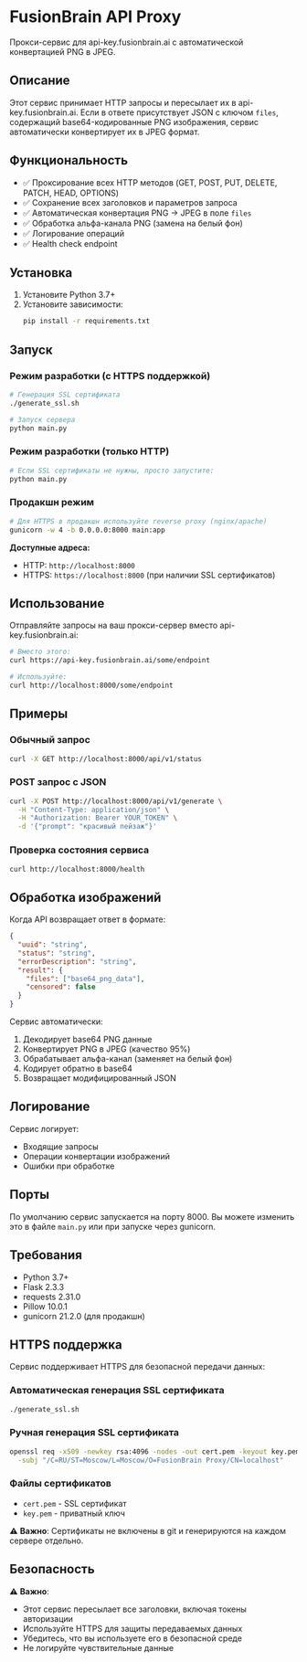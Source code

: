 # FusionBrain API Proxy

Прокси-сервис для api-key.fusionbrain.ai с автоматической конвертацией PNG в JPEG.

## Описание

Этот сервис принимает HTTP запросы и пересылает их в api-key.fusionbrain.ai. Если в ответе присутствует JSON с ключом `files`, содержащий base64-кодированные PNG изображения, сервис автоматически конвертирует их в JPEG формат.

## Функциональность

- ✅ Проксирование всех HTTP методов (GET, POST, PUT, DELETE, PATCH, HEAD, OPTIONS)
- ✅ Сохранение всех заголовков и параметров запроса
- ✅ Автоматическая конвертация PNG → JPEG в поле `files`
- ✅ Обработка альфа-канала PNG (замена на белый фон)
- ✅ Логирование операций
- ✅ Health check endpoint

## Установка

1. Установите Python 3.7+
2. Установите зависимости:
   ```bash
   pip install -r requirements.txt
   ```

## Запуск

### Режим разработки (с HTTPS поддержкой)
```bash
# Генерация SSL сертификата
./generate_ssl.sh

# Запуск сервера
python main.py
```

### Режим разработки (только HTTP)
```bash
# Если SSL сертификаты не нужны, просто запустите:
python main.py
```

### Продакшн режим
```bash
# Для HTTPS в продакшн используйте reverse proxy (nginx/apache)
gunicorn -w 4 -b 0.0.0.0:8000 main:app
```

**Доступные адреса:**
- HTTP:  `http://localhost:8000`
- HTTPS: `https://localhost:8000` (при наличии SSL сертификатов)

## Использование

Отправляйте запросы на ваш прокси-сервер вместо api-key.fusionbrain.ai:

```bash
# Вместо этого:
curl https://api-key.fusionbrain.ai/some/endpoint

# Используйте:
curl http://localhost:8000/some/endpoint
```

## Примеры

### Обычный запрос
```bash
curl -X GET http://localhost:8000/api/v1/status
```

### POST запрос с JSON
```bash
curl -X POST http://localhost:8000/api/v1/generate \
  -H "Content-Type: application/json" \
  -H "Authorization: Bearer YOUR_TOKEN" \
  -d '{"prompt": "красивый пейзаж"}'
```

### Проверка состояния сервиса
```bash
curl http://localhost:8000/health
```

## Обработка изображений

Когда API возвращает ответ в формате:
```json
{
  "uuid": "string",
  "status": "string", 
  "errorDescription": "string",
  "result": {
    "files": ["base64_png_data"],
    "censored": false
  }
}
```

Сервис автоматически:
1. Декодирует base64 PNG данные
2. Конвертирует PNG в JPEG (качество 95%)
3. Обрабатывает альфа-канал (заменяет на белый фон)
4. Кодирует обратно в base64
5. Возвращает модифицированный JSON

## Логирование

Сервис логирует:
- Входящие запросы
- Операции конвертации изображений
- Ошибки при обработке

## Порты

По умолчанию сервис запускается на порту 8000. Вы можете изменить это в файле `main.py` или при запуске через gunicorn.

## Требования

- Python 3.7+
- Flask 2.3.3
- requests 2.31.0
- Pillow 10.0.1
- gunicorn 21.2.0 (для продакшн)

## HTTPS поддержка

Сервис поддерживает HTTPS для безопасной передачи данных:

### Автоматическая генерация SSL сертификата
```bash
./generate_ssl.sh
```

### Ручная генерация SSL сертификата
```bash
openssl req -x509 -newkey rsa:4096 -nodes -out cert.pem -keyout key.pem -days 365 \
  -subj "/C=RU/ST=Moscow/L=Moscow/O=FusionBrain Proxy/CN=localhost"
```

### Файлы сертификатов
- `cert.pem` - SSL сертификат
- `key.pem` - приватный ключ

⚠️ **Важно**: Сертификаты не включены в git и генерируются на каждом сервере отдельно.

## Безопасность

⚠️ **Важно**: 
- Этот сервис пересылает все заголовки, включая токены авторизации
- Используйте HTTPS для защиты передаваемых данных
- Убедитесь, что вы используете его в безопасной среде
- Не логируйте чувствительные данные 